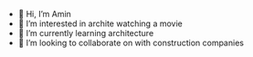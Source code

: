 - 👋 Hi, I’m Amin
- 👀 I’m interested in archite watching a movie
- 🌱 I’m currently learning architecture
- 💞️ I’m looking to collaborate on with construction companies

<!---
Amin95420/Amin95420 is a ✨ special ✨ repository because its `README.md` (this file) appears on your GitHub profile.
You can click the Preview link to take a look at your changes.
--->
